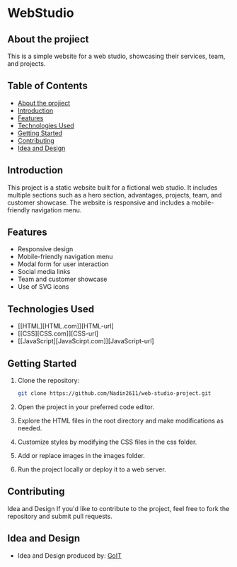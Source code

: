 # WebStudio

## About the projiect

This is a simple website for a web studio, showcasing their services, team, and
projects.

## Table of Contents

- [About the projiect](#about-the-projiect)
- [Introduction](#introduction)
- [Features](#features)
- [Technologies Used](#technologies-used)
- [Getting Started](#getting-started)
- [Contributing](#contributing)
- [Idea and Design](#idea-and-design)

## Introduction

This project is a static website built for a fictional web studio. It includes
multiple sections such as a hero section, advantages, projects, team, and
customer showcase. The website is responsive and includes a mobile-friendly
navigation menu.

## Features

- Responsive design
- Mobile-friendly navigation menu
- Modal form for user interaction
- Social media links
- Team and customer showcase
- Use of SVG icons

## Technologies Used

<a name="technologies-used"></a>

- [[HTML][HTML.com]][HTML-url]
- [[CSS][CSS.com]][CSS-url]
- [[JavaScript][JavaScirpt.com]][JavaScript-url]

## Getting Started

1. Clone the repository:

   ```bash
   git clone https://github.com/Nadin2611/web-studio-project.git

   ```

2. Open the project in your preferred code editor.

3. Explore the HTML files in the root directory and make modifications as
   needed.

4. Customize styles by modifying the CSS files in the css folder.

5. Add or replace images in the images folder.

6. Run the project locally or deploy it to a web server.

## Contributing

Idea and Design If you'd like to contribute to the project, feel free to fork
the repository and submit pull requests.

## Idea and Design

- Idea and Design produced by: [GoIT](https://goit.global/ua/)
